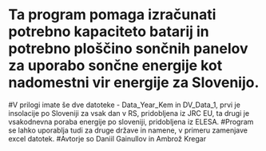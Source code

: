 # Ta program pomaga izračunati potrebno kapaciteto batarij in potrebno ploščino sončnih panelov za uporabo sončne energije kot nadomestni vir energije za Slovenijo.
#V prilogi imate še dve datoteke - Data_Year_Kem in DV_Data_1, prvi je insolacije po Sloveniji za vsak dan v RS, pridobljena iz JRC EU, ta drugi je vsakodnevna poraba energije po sloveniji, pridobljena iz ELESA.
#Program se lahko uporablja tudi za druge države in namene, v primeru zamenjave excel datotek.
#Avtorje so Daniil Gainullov in Ambrož Kregar
